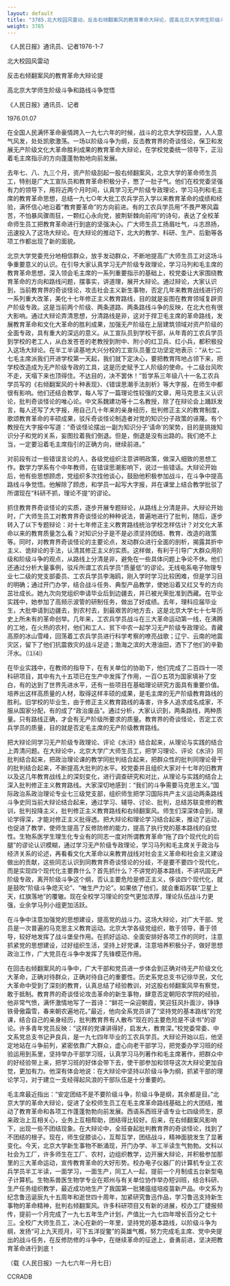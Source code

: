 ```yaml
---
layout: default
title: "3785.北大校园风雷动，反击右倾翻案风的教育革命大辩论，提高北京大学师生阶级斗争和路线斗争觉悟"
weight: 3785
---
```


《人民日报》通讯员、记者1976-1-7

北大校园风雷动

反击右倾翻案风的教育革命大辩论提

高北京大学师生阶级斗争和路线斗争觉悟

《人民日报》通讯员、记者

1976.01.07

在全国人民满怀革命豪情跨入一九七六年的时候，战斗的北京大学校园里，人人意气风发，处处凯歌激荡。一场以阶级斗争为纲，反击教育界的奇谈怪论，保卫和发展无产阶级文化大革命胜利成果的教育革命大辩论，在学校党委统一领导下，正沿着毛主席指示的方向蓬蓬勃勃地向前发展。

去年七、八、九三个月，资产阶级刮起一股右倾翻案风，北京大学的革命师生员工，特别是广大工宣队员和教育革命积极分子，憋了一肚子气。他们在校党委坚强有力的领导下，用将近两个月时间，认真学习无产阶级专政理论，学习马列和毛主席的教育革命思想，总结一九七○年大批工农兵学员入学以来教育革命的成绩和经验，满怀信心地沿着“教育要革命”的方向前进。有的工农兵学员用“不畏严寒风霜苦，不怕暴风骤雨狂，一颗红心永向党，披荆斩棘向前闯”的诗句，表达了全校革命师生员工把教育革命进行到底的坚强决心。广大师生员工扬眉吐气，斗志昂扬，迅速投入了这场大辩论。在大辩论的推动下，北大的教学、科研、生产、后勤等各项工作都出现了新的面貌。

北京大学党委充分地相信群众，放手发动群众，不断地提高广大师生员工对这场斗争重要意义的认识。在引导大家认真学习无产阶级专政理论，学习马列和毛主席的教育革命思想，深入领会毛主席的一系列重要指示的基础上，校党委让大家围绕教育革命的方向和路线问题，摆事实，讲道理，展开大辩论。通过辩论，大家认识到，当前教育界的奇谈怪论，攻击社会主义新生事物，否定几年来教育战线进行的一系列重大改革，美化十七年修正主义教育路线，目的就是妄图在教育领域复辟资产阶级专政。这是当前两个阶级、两条道路、两条路线斗争的反映，在北大也有很大影响。通过大辩论弄清思想，分清路线是非，这对于捍卫毛主席的革命路线，发展教育革命和文化大革命的胜利成果，加强无产阶级在上层建筑领域对资产阶级的全面专政，具有重大的深远的意义。从工宣队员到学校干部，从年青的工农兵学员到学校的老工人，从白发苍苍的老教授到附中、附小的红卫兵、红小兵，都积极投入这场大辩论。在半工半读基地大兴分校的工宣队员董立功坚定地表示：“从七·二七毛主席派我们开进学校第一天起，我们就下定决心，要把教育阵地占领下来，把学校改造成为无产阶级专政的工具，这是历史赋予工人阶级的使命。十二级台风吹不走，天塌下来也顶得住。不达目的，决不罢休！”哲学系三年级八十一名工农兵学员写的《右倾翻案风的十种表现》、《错误思潮手法剖析》等大字报，在师生中都很有影响。他们还结合教学，每人写了一篇理论性较强的文章，用马克思主义认识论，批判奇谈怪论的唯心论。中文系魏建功等十二名教授，除了在辩论会上踊跃发言，每人还写了大字报，用自己几十年来的亲身经历，批判修正主义的教育制度，歌颂教育革命的丰硕成果，驳斥奇谈怪论制造者对党的知识分子政策的诬蔑。有个教授在大字报中写道：“奇谈怪论摆出一副为知识分子‘请命’的架势，目的是挑拨知识分子和党的关系，妄图拉着我们倒退。但是，倒退是没有出路的。我们绝不上当，一定要沿着毛主席指引的正确方向，继续前进。”

对前段有过一些错误言论的人，各级党组织注意讲明政策，做深入细致的思想工作。数学力学系有个中年教师，在错误思潮影响下，说过一些错话。大辩论开始后，他有些思想顾虑，党组织多次找他谈心，鼓励他积极参加战斗，在斗争中提高路线斗争觉悟。他解除了顾虑，和学员一起写大字报，并在课堂上结合教学批驳了所谓现在“科研不抓，理论不提”的谬论。

抓住教育界奇谈怪论的实质，逐步开展专题辩论，从路线上分清是非。大辩论开始时，广大师生员工对教育界奇谈怪论的种种说法，普遍地进行了批判，随后，逐步转入了以下专题辩论：对十七年修正主义教育路线统治学校怎样估计？对文化大革命以来的教育质量怎么看？对知识分子是不是必须坚持团结、教育、改造的政策等。同时，对教育界奇谈怪论的主要论点，发动群众进行全面的剖析，揭露其折中主义、诡辩论的手法，认清其修正主义的实质。这样做，有利于引导广大群众用阶级和阶级斗争的观点，从路线上分清是非，避免在一些具体问题上争论不休。他们还通过分析大量事例，驳斥所谓工农兵学员“质量低”的谬论。无线电系电子物理专业七二级的党支部委员、工农兵学员李海鸥，刚入学时学习比较困难，但是学习目的明确；通过开门办学，结合战斗任务、典型产品教学，使她沿着又红又专的方向茁壮成长。她九次向党组织申请毕业后到边疆去，并已被光荣批准到西藏。在毕业实践中，她参加了高频示波管的研制任务，做出了好成绩。去年，理科应届毕业生，大批申请到边疆去，到农村去，到最艰苦的地方去，这是北京大学七十七年历史上所未有的革命创举。几年来，工农兵学员战斗在三大革命运动第一线，在沸腾的工地，在火热的农村，他们和工人、贫下中农一起学习无产阶级专政理论。青藏高原的冰山雪峰，回荡着工农兵学员进行科学考察的嘹亮战歌；辽宁、云南的地震灾区，留下了他们抗震救灾的战斗足迹；渤海之滨的大港油田，洒下了他们的辛勤汗水。（⑴⑷）

在毕业实践中，在教师的指导下，在有关单位的协助下，他们完成了二百四十一项科研项目，其中有九十五项已在生产中发挥了作用，一百○五项为国家填补了空白，有的达到了世界先进水平，还有一些项目在基础理论研究方面具有重要价值。培养出这样高质量的人材，取得这样丰硕的成果，是毛主席的无产阶级教育路线的胜利。旧学校的毕业生，由于修正主义教育路线的毒害，许多人追求成名成家，不服从国家分配，有的成了“政治废品”。通过分析，大家认识到，两条路线，两种质量。只有路线正确，才会有无产阶级所要求的质量。教育界的奇谈怪论，否定工农兵学员的质量，目的就是否定毛主席的无产阶级教育路线。

把大辩论同学习无产阶级专政理论、评论《水浒》结合起来，从理论与实践的结合上弄清问题。在大辩论中，北京大学广大师生员工，把学习理论、评论《水浒》同批判结合起来，把政治理论课的教学同批判结合起来，把群众性的批判同理论骨干的批判结合起来，不断提高大批判的水平。校党委并且组织大家对十七年的旧教育以及这几年教育战线上的深刻变化，进行调查研究和对比，从理论与实践的结合上深入批判修正主义教育路线。大家深切地感到：“我们的斗争需要马克思主义。”国际政治系政治理论专业七三级党支部，组织师生把学习国际共产主义运动两条路线斗争史同当前大辩论结合起来，通过学习、辅导、讨论、批判，总结苏联变修的教训，批判投降主义，批判修正主义教育路线和右倾翻案风。师生们深深体会到，理论学得深，才能对修正主义批得透。把大辩论和理论学习结合起来，推动了运动，也促进了教学，使师生提高了反修防修的能力，提高了执行党的基本路线的自觉性。生物系医学生理生化专业有的同志一度对所谓教育革命“拖了四个现代化的后腿”的谬论认识模糊，通过学习无产阶级专政理论，学习马列和毛主席关于政治与经济关系的论述，再看看文化大革命以来教育战线对社会主义革命和社会主义建设做出的贡献，这些同志认识到同教育界奇谈怪论的分歧，不是要不要四个现代化，而是实现四个现代化主要靠什么？首先抓什么？不讲党的基本路线，不讲巩固无产阶级专政，离开阶级斗争这个纲，否认主要危险是修正主义，侈谈四个现代化，就是鼓吹“阶级斗争熄灭论”、“唯生产力论”。如果依了他们，就会重蹈苏联“卫星上天，红旗落地”的覆辙。现在全校学习理论的空气更加浓厚，理论队伍战斗力更强，业余学马列小组更加活跃。

在斗争中注意加强党的思想建设，提高党的战斗力。这场大辩论，对广大干部、党员是一次普遍的马克思主义教育运动。北京大学各级党组织，敢于领导，善于领导，较好地发挥了战斗堡垒作用。在抓好运动、全面安排好各项工作的同时，注意抓紧党的思想建设，过好组织生活，坚持上好党课，注意培养积极分子，做好思想政治工作，广大党员在斗争中发挥了先锋模范作用。

在回击右倾翻案风的斗争中，广大干部和党员进一步体会到正确对待无产阶级文化大革命，正确对待群众，正确对待自己的重要性。历史系党总支书记徐华民，文化大革命中受到了深刻的教育，认真总结了经验教训，对这股右倾翻案风早有察觉，敢于抵制。教育界的奇谈怪论攻击革命的新生事物，肆意否定朝阳农学院的经验，他非常气愤，满怀激情地写了一首诗：“鲜花一朵迎朝霞，笑迎狂风扑面沙，铮铮铁骨傲霜雪，春来朝农遍地花。”最近，他向全系党员讲了“坚持党的基本路线”的党课，结合自己的亲身经历，批判教育界有人散布“现在的主要危险是不读书”的谬论。许多青年党员反映：“这样的党课讲得好，启发大，教育深。”校党委常委、中文系党总支书记尹良兵，是一九七四年毕业的工农兵学员。大辩论开始以后，他坚定地站在斗争前列，紧密依靠广大群众，虚心向老干部学习，把党委办学习班的经验运用到系里，坚持举办干部学习班，认真学习马列著作和毛主席著作，把群众中的好经验带上来，把学习班的好体会带下去，使干部参加和领导这次大辩论更加自觉，更加有力。他深有体会地说：在大辩论中坚持以阶级斗争为纲，抓紧干部的理论学习，对于建立一支经得起风浪的干部队伍是十分重要的。

毛主席最近指出：“安定团结不是不要阶级斗争，阶级斗争是纲，其余都是目。”北京大学的革命大辩论，促进了全校师生员工在毛主席革命路线基础上的大团结，推动了教育革命和各项工作蓬蓬勃勃向前发展。西语系西班牙语专业七四级师生，原来政治上互相关心，业务上互相帮助，团结得比较好。后来，在右倾翻案风影响下，出现一些不团结现象。在大辩论中，全班奋起批判教育界的奇谈怪论，找到了不团结的根子。现在，师生促膝谈心，互帮互学，团结战斗，精神面貌发生了显著变化。今天，北京大学新生事物不断涌现，开门办学、半工半读生气勃勃。文科以社会为工厂，许多师生在工厂、农村，边组织教学，边开展大辩论，并积极参加那里的三大革命运动，宣传教育革命的大好形势。校办电子仪器厂的计算机专业工农兵学员半工半读，一面学习，一面生产，同工人一起，提前一个月制成五台新型电子计算机。生物系兽医生物学专业在郑州与有关单位协作举办短训班，结合科研、生产任务组织教学，最近成功地生产了我国第一批猪瘟组培疫苗新产品。中文系为纪念鲁迅诞辰九十五周年和逝世四十周年，加紧研究鲁迅作品，学习鲁迅支持新生事物的革命精神，批判右倾翻案风。许多科研项目又有新的进展，校办工厂捷报频传，提前一个月完成了一九七五年生产计划，产值比一九七四年增长百分之七十三。全校广大师生员工，决心在新的一年里，坚持党的基本路线，以阶级斗争为纲，发扬“可上九天揽月，可下五洋捉鳖”的英雄气概，努力完成毛主席、党中央提出的战斗任务，在反修防修的斗争中，在继续革命的征途上，奋勇前进，坚决把教育革命进行到底！

（载《人民日报》一九七六年一月七日）

CCRADB

